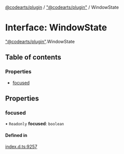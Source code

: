 [@codearts/plugin](../README.md) / ["@codearts/plugin"](../modules/_codearts_plugin_.md) / WindowState

# Interface: WindowState

["@codearts/plugin"](../modules/_codearts_plugin_.md).WindowState

## Table of contents

### Properties

- [focused](codearts_plugin_.WindowState.md#focused)

## Properties

### focused

• `Readonly` **focused**: `boolean`

#### Defined in

[index.d.ts:9257](https://github.com/huaweicloud/cloudide-plugin-api/blob/a4193a8/index.d.ts#L9257)
